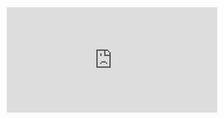 <div style="position:relative;padding-bottom:48%; margin:10px">
    <iframe src="https://www.youtube.com/embed/L6CK0Re29Dc?start=0" frameborder="0" allow="accelerometer; autoplay; encrypted-media; gyroscope; picture-in-picture" allowfullscreen 
    	style="position:absolute;width:100%;height:100%;"></iframe>
</div>
